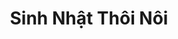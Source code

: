 ---
layout: "category-page"
title: "Sinh Nhật Thôi Nôi"
description: "Tải miễn phí file đồ hoạ vector Sinh Nhật Thôi Nôi png jpg pdf ai crd..."
permalink: "/category/sinh-nhat-thoi-noi/"
image: "/assets/images/affiliates.jpg"
color: "#121826"
---